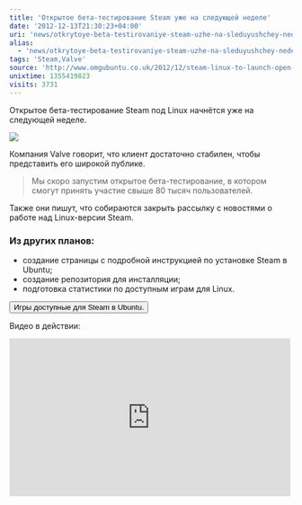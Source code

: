 ```yaml
---
title: 'Открытое бета-тестирование Steam уже на следующей неделе'
date: '2012-12-13T21:30:23+04:00'
uri: 'news/otkrytoye-beta-testirovaniye-steam-uzhe-na-sleduyushchey-nedeli'
alias: 
  - 'news/otkrytoye-beta-testirovaniye-steam-uzhe-na-sleduyushchey-nedeli.html'
tags: 'Steam,Valve'
source: 'http://www.omgubuntu.co.uk/2012/12/steam-linux-to-launch-open-beta-next-week'
unixtime: 1355419823
visits: 3731
---
```

Открытое бета-тестирование Steam под Linux начнётся уже на следующей неделе.

[![](img/2012/12/13/21-00/8253619678.jpg)](img/2012/12/13/21-00/8253619678.jpg)

Компания Valve говорит, что клиент достаточно стабилен, чтобы представить его широкой публике.

> Мы скоро запустим открытое бета-тестирование, в котором смогут принять участие свыше 80 тысяч пользователей.

Также они пишут, что собираются закрыть рассылку с новостями о работе над Linux-версии Steam.

### Из других планов:

*   создание страницы с подробной инструкцией по установке Steam в Ubuntu;
*   создание репозитория для инсталляции;
*   подготовка статистики по доступным играм для Linux.

[<button>Игры доступные для Steam в Ubuntu.</button>](https://support.steampowered.com/kb_article.php?ref=8495-OKZC-0159)

Видео в действии:

<iframe src="http://www.youtube.com/embed/mZUUpslJj1Y" frameborder="0" width="500" height="281"></iframe>
